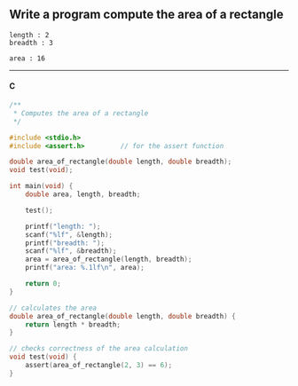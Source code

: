 ## Write a program compute the area of a rectangle

```
length : 2
breadth : 3

area : 16
```

---

<CodeBlock slots="heading, code" repeat="1" languages="C" />

#### C

```c
/**
 * Computes the area of a rectangle
 */

#include <stdio.h>
#include <assert.h>         // for the assert function

double area_of_rectangle(double length, double breadth);
void test(void);

int main(void) {
    double area, length, breadth;

    test();

    printf("length: ");
    scanf("%lf", &length);
    printf("breadth: ");
    scanf("%lf", &breadth);
    area = area_of_rectangle(length, breadth);
    printf("area: %.1lf\n", area);

    return 0;
}

// calculates the area
double area_of_rectangle(double length, double breadth) {
    return length * breadth;
}

// checks correctness of the area calculation
void test(void) {
    assert(area_of_rectangle(2, 3) == 6);
}
```